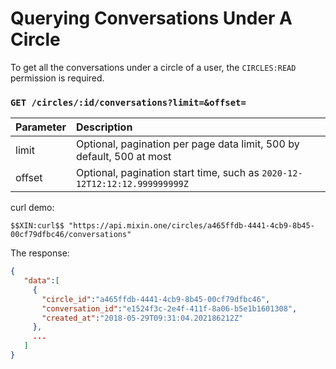 # Querying Conversations Under A Circle

To get all the conversations under a circle of a user, the `CIRCLES:READ` permission is required.

### `GET /circles/:id/conversations?limit=&offset=`

| Parameter | Description |
| :----- | :---- |
| limit | Optional, pagination per page data limit, 500 by default, 500 at most|
| offset | Optional, pagination start time, such as `2020-12-12T12:12:12.999999999Z` |

curl demo:

```
$$XIN:curl$$ "https://api.mixin.one/circles/a465ffdb-4441-4cb9-8b45-00cf79dfbc46/conversations"
```

The response:

```json
{
   "data":[
     {
       "circle_id":"a465ffdb-4441-4cb9-8b45-00cf79dfbc46",
       "conversation_id":"e1524f3c-2e4f-411f-8a06-b5e1b1601308",
       "created_at":"2018-05-29T09:31:04.202186212Z"
     },
     ...
   ]
}
```
